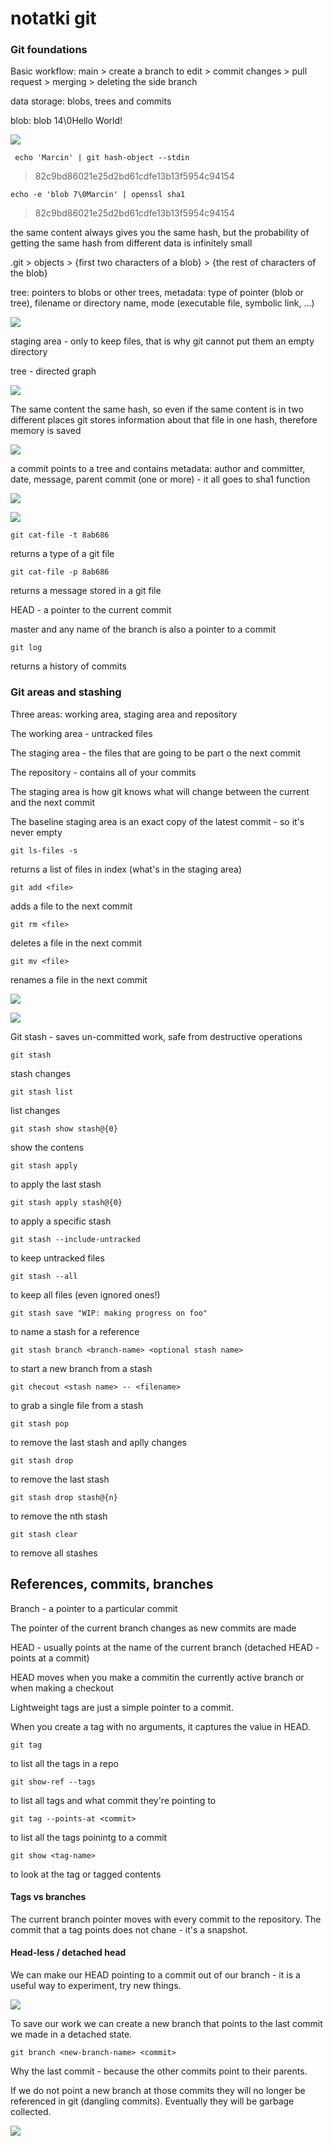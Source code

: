 # notatki git

### Git foundations

Basic workflow: main > create a branch to edit > commit changes > pull request > merging > deleting the side branch

data storage: blobs, trees and commits

blob: blob 14\0Hello World!

![](assets/2023-05-23-12-32-27-image.png)

```
 echo 'Marcin' | git hash-object --stdin
```

> 82c9bd86021e25d2bd61cdfe13b13f5954c94154

```
echo -e 'blob 7\0Marcin' | openssl sha1
```

> 82c9bd86021e25d2bd61cdfe13b13f5954c94154

the same content always gives you the same hash, but the probability of getting the same hash from different data is infinitely small

.git > objects > {first two characters of a blob} > {the rest of characters of the blob}

tree: pointers to blobs or other trees, metadata: type of pointer (blob or tree), filename or directory name, mode (executable file, symbolic link, ...)

![](assets/2023-05-23-12-32-41-image.png)

staging area - only to keep files, that is why git cannot put them an empty directory

tree - directed graph

![](assets/2023-05-23-12-32-54-image.png)

The same content the same hash, so even if the same content is in two different places git stores information about that file in one hash, therefore memory is saved

![](assets/2023-05-23-12-33-04-image.png)

a commit points to a tree and contains metadata: author and committer, date, message, parent commit (one or more) - it all goes to sha1 function

![](assets/2023-05-23-12-33-12-image.png)

![](assets/2023-05-23-12-33-21-image.png)

```
git cat-file -t 8ab686
```

returns a type of a git file

```
git cat-file -p 8ab686
```

returns a message stored in a git file

HEAD - a pointer to the current commit

master and any name of the branch is also a pointer to a commit

```
git log
```

returns a history of commits

### Git areas and stashing

Three areas: working area, staging area and repository

The working area - untracked files

The staging area - the files that are going to be part o the next commit

The repository - contains all of your commits

The staging area is how git knows what will change between the current and the next commit

The baseline staging area is an exact copy of the latest commit - so it's never empty

```
git ls-files -s
```

returns a list of files in index (what's in the staging area)

```
git add <file>
```

adds a file to the next commit

```
git rm <file>
```

deletes a file in the next commit

```
git mv <file>
```

renames a file in the next commit

![](assets/2023-05-24-16-56-02-image.png)

![](assets/2023-05-24-16-57-49-image.png)

Git stash - saves un-committed work, safe from destructive operations

```
git stash
```

stash changes

```
git stash list
```

list changes

```
git stash show stash@{0}
```

show the contens

```
git stash apply
```

to apply the last stash

```
git stash apply stash@{0}
```

to apply a specific stash

```
git stash --include-untracked
```

to keep untracked files

```
git stash --all
```

to keep all files (even ignored ones!)

```
git stash save "WIP: making progress on foo"
```

to name a stash for a reference

```
git stash branch <branch-name> <optional stash name>
```

to start a new branch from a stash

```
git checout <stash name> -- <filename>
```

to grab a single file from a stash

```
git stash pop
```

to remove the last stash and aplly changes

```
git stash drop
```

to remove the last stash

```
git stash drop stash@{n}
```

to remove the nth stash

```
git stash clear
```

to remove all stashes

## References, commits, branches

Branch - a pointer to a particular commit

The pointer of the current branch changes as new commits are made

HEAD - usually points at the name of the current branch (detached HEAD - points at a commit)

HEAD moves when you make a commitin the currently active branch or when making a checkout

Lightweight tags are just a simple pointer to a commit.

When you create a tag with no arguments, it captures the value in HEAD.

```
git tag
```

to list all the tags in a repo

```
git show-ref --tags
```

to list all tags and what commit they're pointing to

```
git tag --points-at <commit>
```

to list all the tags poinintg to a commit

```
git show <tag-name>
```

to look at the tag or tagged contents

#### Tags vs branches

The current branch pointer moves with every commit to the repository. The commit that a tag points does not chane - it's a snapshot.

#### Head-less / detached head

We can make our HEAD pointing to a commit out of our branch - it is a useful way to experiment, try new things.

![](assets/2023-05-27-21-16-39-image.png)

To save our work we can create a new branch that points to the last commit we made in a detached state. 

```
git branch <new-branch-name> <commit>
```

Why the last commit - because the other commits point to their parents.

If we do not point a new branch at those commits they will no longer be referenced in git (dangling commits). Eventually they will be garbage collected.

![](assets/2023-05-27-21-24-55-image.png)
